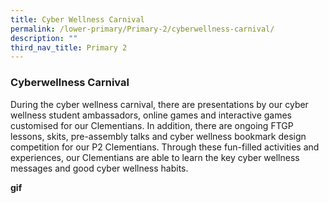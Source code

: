 ```yaml
---
title: Cyber Wellness Carnival
permalink: /lower-primary/Primary-2/cyberwellness-carnival/
description: ""
third_nav_title: Primary 2
---
```

### Cyberwellness Carnival
During the cyber wellness carnival, there are presentations by our cyber wellness student ambassadors, online games and interactive games customised for our Clementians. In addition, there are ongoing FTGP lessons, skits, pre-assembly talks and cyber wellness bookmark design competition for our P2 Clementians. Through these fun-filled activities and experiences, our Clementians are able to learn the key cyber wellness messages and good cyber wellness habits.

**gif**